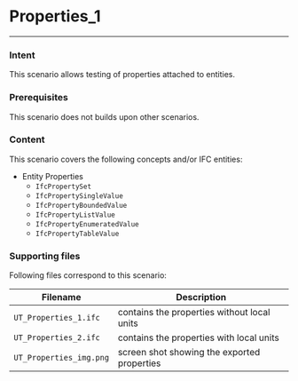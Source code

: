 # Properties_1
---

### Intent

This scenario allows testing of properties attached to entities.

### Prerequisites

This scenario does not builds upon other scenarios.

### Content

This scenario covers the following concepts and/or IFC entities:
- Entity Properties 
  - `IfcPropertySet`
  - `IfcPropertySingleValue`
  - `IfcPropertyBoundedValue`
  - `IfcPropertyListValue`
  - `IfcPropertyEnumeratedValue`
  - `IfcPropertyTableValue`

### Supporting files

Following files correspond to this scenario:

| Filename                          | Description                               |
|-----------------------------------|-------------------------------------------|
| `UT_Properties_1.ifc`             | contains the properties without local units|
| `UT_Properties_2.ifc`             | contains the properties with local units   |
| `UT_Properties_img.png`           | screen shot showing the exported properties|
